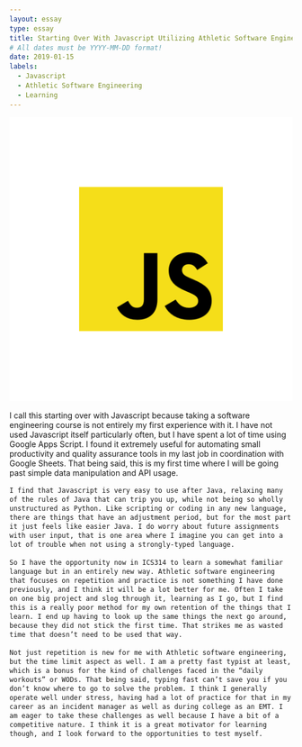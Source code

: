 ```yaml
---
layout: essay
type: essay
title: Starting Over With Javascript Utilizing Athletic Software Engineering
# All dates must be YYYY-MM-DD format!
date: 2019-01-15
labels:
  - Javascript
  - Athletic Software Engineering
  - Learning
---
```


<img class="ui tiny left circular floated image" src="../images/javascript.png">

I call this starting over with Javascript because taking a software engineering course is not entirely my first experience with it. I have not used Javascript itself particularly often, but I have spent a lot of time using Google Apps Script. I found it extremely useful for automating small productivity and quality assurance tools in my last job in coordination with Google Sheets. That being said, this is my first time where I will be going past simple data manipulation and API usage. 

	I find that Javascript is very easy to use after Java, relaxing many of the rules of Java that can trip you up, while not being so wholly unstructured as Python. Like scripting or coding in any new language, there are things that have an adjustment period, but for the most part it just feels like easier Java. I do worry about future assignments with user input, that is one area where I imagine you can get into a lot of trouble when not using a strongly-typed language. 
  
	So I have the opportunity now in ICS314 to learn a somewhat familiar language but in an entirely new way. Athletic software engineering that focuses on repetition and practice is not something I have done previously, and I think it will be a lot better for me. Often I take on one big project and slog through it, learning as I go, but I find this is a really poor method for my own retention of the things that I learn. I end up having to look up the same things the next go around, because they did not stick the first time. That strikes me as wasted time that doesn’t need to be used that way.
  
	Not just repetition is new for me with Athletic software engineering, but the time limit aspect as well. I am a pretty fast typist at least, which is a bonus for the kind of challenges faced in the “daily workouts” or WODs. That being said, typing fast can’t save you if you don’t know where to go to solve the problem. I think I generally operate well under stress, having had a lot of practice for that in my career as an incident manager as well as during college as an EMT. I am eager to take these challenges as well because I have a bit of a competitive nature. I think it is a great motivator for learning though, and I look forward to the opportunities to test myself. 



